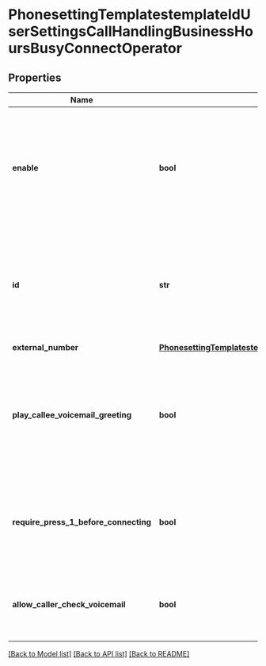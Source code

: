 # PhonesettingTemplatestemplateIdUserSettingsCallHandlingBusinessHoursBusyConnectOperator

## Properties
Name | Type | Description | Notes
------------ | ------------- | ------------- | -------------
**enable** | **bool** | Whether to enable a connection to an operator. It requires the user to input the &#x60;ID&#x60; if you want to enable. It&#x27;s available only when the &#x60;busy_action&#x60; is &#x60;0&#x60;. | [optional] 
**id** | **str** | The extension ID of user, zoomRoom, commonArea, autoReceptionist, callQueue, or sharedLineGroup. It&#x27;s available only when the &#x60;busy_action&#x60; is &#x60;0&#x60;, &#x60;26&#x60; or &#x60;50&#x60;. | [optional] 
**external_number** | [**PhonesettingTemplatestemplateIdUserSettingsCallHandlingBusinessHoursBusyConnectOperatorExternalNumber**](PhonesettingTemplatestemplateIdUserSettingsCallHandlingBusinessHoursBusyConnectOperatorExternalNumber.md) |  | [optional] 
**play_callee_voicemail_greeting** | **bool** | Whether to play the callee&#x27;s voicemail greeting when the caller reaches the end of forwarding sequence. Make available only when the &#x60;busy_action&#x60; is &#x60;0&#x60; or &#x60;50&#x60;. | [optional] 
**require_press_1_before_connecting** | **bool** | Whether to require pressing 1 before connecting the call. Make available only when the &#x60;busy_action&#x60; is &#x60;11&#x60; or &#x27;26&#x27;. | [optional] 
**allow_caller_check_voicemail** | **bool** | Whether to allow callers to check their voicemail. Make available only when the &#x60;busy_action&#x60; is &#x60;0&#x60;. | [optional] 

[[Back to Model list]](../README.md#documentation-for-models) [[Back to API list]](../README.md#documentation-for-api-endpoints) [[Back to README]](../README.md)

